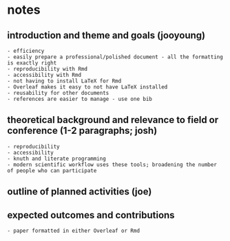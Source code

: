 # notes 
## introduction and theme and goals (jooyoung)
    - efficiency
    - easily prepare a professional/polished document - all the formatting is exactly right
    - reproducibility with Rmd
    - accessibility with Rmd
    - not having to install LaTeX for Rmd
    - Overleaf makes it easy to not have LaTeX installed
    - reusability for other documents
    - references are easier to manage - use one bib
## theoretical background and relevance to field or conference (1-2 paragraphs; josh)
    - reproducibility
    - accessibility
    - knuth and literate programming
    - modern scientific workflow uses these tools; broadening the number of people who can participate
## outline of planned activities (joe)
## expected outcomes and contributions
    - paper formatted in either Overleaf or Rmd